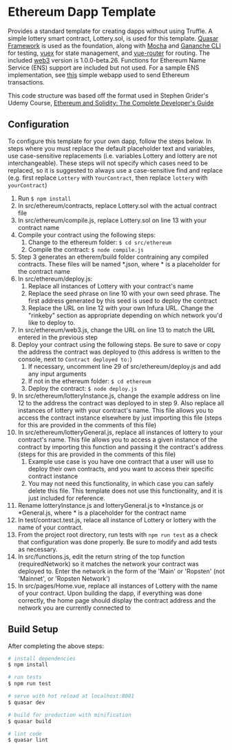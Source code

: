 # Ethereum Dapp Template

Provides a standard template for creating dapps without using Truffle. A simple lottery smart contract, Lottery.sol, is used for this template. [Quasar Framework](https://github.com/quasarframework/quasar) is used as the foundation, along with [Mocha](https://github.com/mochajs/mocha) and [Gananche CLI](https://github.com/trufflesuite/ganache-cli) for testing, [vuex](https://github.com/vuejs/vuex) for state management, and [vue-router](https://github.com/vuejs/vue-router) for routing. The included [web3](https://github.com/ethereum/web3.js) version is 1.0.0-beta.26. Functions for Ethereum Name Service (ENS) support are included but not used. For a sample ENS implementation, see [this](https://github.com/mds1/send-eth-tx) simple webapp used to send Ethereum transactions.

This code structure was based off the format used in Stephen Grider's Udemy Course, [Ethereum and Solidity: The Complete Developer's Guide](https://www.udemy.com/ethereum-and-solidity-the-complete-developers-guide)

## Configuration
To configure this template for your own dapp, follow the steps below. In steps where you must replace the default placeholder text and variables, use case-sensitive replacements (i.e. variables Lottery and lottery are not interchangeable). These steps will not specify which cases need to be replaced, so it is suggested to always use a case-sensitive find and replace (e.g. first replace `Lottery` with `YourContract`, then replace `lottery` with `yourContract`)

1. Run `$ npm install`
2. In src/ethereum/contracts, replace Lottery.sol with the actual contract file
3. In src/ethereum/compile.js, replace Lottery.sol on line 13 with your contract name
4. Compile your contract using the following steps:
    1. Change to the ethereum folder: `$ cd src/ethereum`
    2. Compile the contract: `$ node compile.js`
5. Step 3 generates an etherem/build folder contraining any compiled contracts. These files will be named *.json, where * is a placeholder for the contract name
6. In src/ethereum/deploy.js:
    1. Replace all instances of Lottery with your contract's name
    2. Replace the seed phrase on line 10 with your own seed phrase. The first address generated by this seed is used to deploy the contract
    3. Replace the URL on line 12 with your own Infura URL. Change the "rinkeby" section as appropriate depending on which network you'd like to deploy to.
7. In src/ethereum/web3.js, change the URL on line 13 to match the URL entered in the previous step
8. Deploy your contract using the following steps. Be sure to save or copy the address the contract was deployed to (this address is written to the console, next to `Contract deployed to:`)
    1. If necessary, uncomment line 29 of src/ethereum/deploy.js and add any input arguments
    2. If not in the ethereum folder: `$ cd ethereum`
    2. Deploy the contract: `$ node deploy.js`
9. In src/ethereum/lotteryInstance.js, change the example address on line 12 to the address the contract was deployed to in step 9. Also replace all instances of lottery with your contract's name. This file allows you to access the contract instance elsewhere by just importing this file (steps for this are provided in the comments of this file)
10. In src/ethereum/lotteryGeneral.js, replace all instances of lottery to your contract's name. This file allows you to access a given instance of the contract by importing this function and passing it the contract's address (steps for this are provided in the comments of this file)
    1. Example use case is you have one contract that a user will use to deploy their own contracts, and you want to access their specific contract instance
    2. You may not need this functionality, in which case you can safely delete this file. This template does not use this functionality, and it is just included for reference.
11. Rename lotteryInstance.js and lotteryGeneral.js to *Instance.js or *General.js, where * is a placeholder for the contract name
12. In test/contract.test.js, relace all instance of Lottery or lottery with the name of your contract.
13. From the project root directory, run tests with `npm run test` as a check that configuration was done properly. Be sure to modify and add tests as necessary.
14. In src/functions.js, edit the return string of the top function (requiredNetwork) so it matches the network your contract was deployed to. Enter the network in the form of the 'Main' or 'Ropsten' (not 'Mainnet', or 'Ropsten Network')
15. In src/pages/Home.vue, replace all instances of Lottery with the name of your contract. Upon building the dapp, if everything was done correctly, the home page should display the contract address and the network you are currently connected to


## Build Setup
After completing the above steps:
``` bash
# install dependencies
$ npm install

# run tests
$ npm run test

# serve with hot reload at localhost:8081
$ quasar dev

# build for production with minification
$ quasar build

# lint code
$ quasar lint
```
